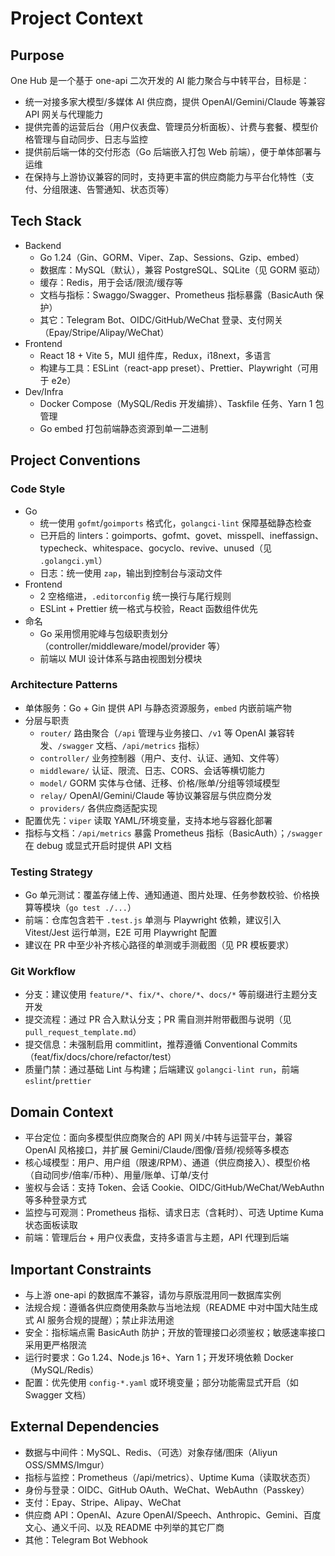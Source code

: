 # Project Context

## Purpose
One Hub 是一个基于 one-api 二次开发的 AI 能力聚合与中转平台，目标是：
- 统一对接多家大模型/多媒体 AI 供应商，提供 OpenAI/Gemini/Claude 等兼容 API 网关与代理能力
- 提供完善的运营后台（用户仪表盘、管理员分析面板）、计费与套餐、模型价格管理与自动同步、日志与监控
- 提供前后端一体的交付形态（Go 后端嵌入打包 Web 前端），便于单体部署与运维
- 在保持与上游协议兼容的同时，支持更丰富的供应商能力与平台化特性（支付、分组限速、告警通知、状态页等）

## Tech Stack
- Backend
  - Go 1.24（Gin、GORM、Viper、Zap、Sessions、Gzip、embed）
  - 数据库：MySQL（默认），兼容 PostgreSQL、SQLite（见 GORM 驱动）
  - 缓存：Redis，用于会话/限流/缓存等
  - 文档与指标：Swaggo/Swagger、Prometheus 指标暴露（BasicAuth 保护）
  - 其它：Telegram Bot、OIDC/GitHub/WeChat 登录、支付网关（Epay/Stripe/Alipay/WeChat）
- Frontend
  - React 18 + Vite 5，MUI 组件库，Redux，i18next，多语言
  - 构建与工具：ESLint（react-app preset）、Prettier、Playwright（可用于 e2e）
- Dev/Infra
  - Docker Compose（MySQL/Redis 开发编排）、Taskfile 任务、Yarn 1 包管理
  - Go embed 打包前端静态资源到单一二进制

## Project Conventions

### Code Style
- Go
  - 统一使用 `gofmt`/`goimports` 格式化，`golangci-lint` 保障基础静态检查
  - 已开启的 linters：goimports、gofmt、govet、misspell、ineffassign、typecheck、whitespace、gocyclo、revive、unused（见 `.golangci.yml`）
  - 日志：统一使用 `zap`，输出到控制台与滚动文件
- Frontend
  - 2 空格缩进，`.editorconfig` 统一换行与尾行规则
  - ESLint + Prettier 统一格式与校验，React 函数组件优先
- 命名
  - Go 采用惯用驼峰与包级职责划分（controller/middleware/model/provider 等）
  - 前端以 MUI 设计体系与路由视图划分模块

### Architecture Patterns
- 单体服务：Go + Gin 提供 API 与静态资源服务，`embed` 内嵌前端产物
- 分层与职责
  - `router/` 路由聚合（`/api` 管理与业务接口、`/v1` 等 OpenAI 兼容转发、`/swagger` 文档、`/api/metrics` 指标）
  - `controller/` 业务控制器（用户、支付、认证、通知、文件等）
  - `middleware/` 认证、限流、日志、CORS、会话等横切能力
  - `model/` GORM 实体与仓储、迁移、价格/账单/分组等领域模型
  - `relay/` OpenAI/Gemini/Claude 等协议兼容层与供应商分发
  - `providers/` 各供应商适配实现
- 配置优先：`viper` 读取 YAML/环境变量，支持本地与容器化部署
- 指标与文档：`/api/metrics` 暴露 Prometheus 指标（BasicAuth）；`/swagger` 在 debug 或显式开启时提供 API 文档

### Testing Strategy
- Go 单元测试：覆盖存储上传、通知通道、图片处理、任务参数校验、价格换算等模块（`go test ./...`）
- 前端：仓库包含若干 `.test.js` 单测与 Playwright 依赖，建议引入 Vitest/Jest 运行单测，E2E 可用 Playwright 配置
- 建议在 PR 中至少补齐核心路径的单测或手测截图（见 PR 模板要求）

### Git Workflow
- 分支：建议使用 `feature/*`、`fix/*`、`chore/*`、`docs/*` 等前缀进行主题分支开发
- 提交流程：通过 PR 合入默认分支；PR 需自测并附带截图与说明（见 `pull_request_template.md`）
- 提交信息：未强制启用 commitlint，推荐遵循 Conventional Commits（feat/fix/docs/chore/refactor/test）
- 质量门禁：通过基础 Lint 与构建；后端建议 `golangci-lint run`，前端 `eslint`/`prettier`

## Domain Context
- 平台定位：面向多模型供应商聚合的 API 网关/中转与运营平台，兼容 OpenAI 风格接口，并扩展 Gemini/Claude/图像/音频/视频等多模态
- 核心域模型：用户、用户组（限速/RPM）、通道（供应商接入）、模型价格（自动同步/倍率/币种）、用量/账单、订单/支付
- 鉴权与会话：支持 Token、会话 Cookie、OIDC/GitHub/WeChat/WebAuthn 等多种登录方式
- 监控与可观测：Prometheus 指标、请求日志（含耗时）、可选 Uptime Kuma 状态面板读取
- 前端：管理后台 + 用户仪表盘，支持多语言与主题，API 代理到后端

## Important Constraints
- 与上游 one-api 的数据库不兼容，请勿与原版混用同一数据库实例
- 法规合规：遵循各供应商使用条款与当地法规（README 中对中国大陆生成式 AI 服务合规的提醒）；禁止非法用途
- 安全：指标端点需 BasicAuth 防护；开放的管理接口必须鉴权；敏感速率接口采用更严格限流
- 运行时要求：Go 1.24、Node.js 16+、Yarn 1；开发环境依赖 Docker（MySQL/Redis）
- 配置：优先使用 `config-*.yaml` 或环境变量；部分功能需显式开启（如 Swagger 文档）

## External Dependencies
- 数据与中间件：MySQL、Redis、（可选）对象存储/图床（Aliyun OSS/SMMS/Imgur）
- 指标与监控：Prometheus（/api/metrics）、Uptime Kuma（读取状态页）
- 身份与登录：OIDC、GitHub OAuth、WeChat、WebAuthn（Passkey）
- 支付：Epay、Stripe、Alipay、WeChat
- 供应商 API：OpenAI、Azure OpenAI/Speech、Anthropic、Gemini、百度文心、通义千问、以及 README 中列举的其它厂商
- 其他：Telegram Bot Webhook
